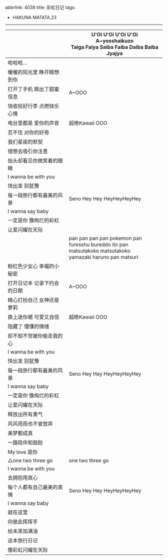 abbrlink: 4038
title: 彩虹日记
tags:
  - HAKUNA MATATA,23
---
|      |U'Oi U'Oi U'Oi U'Oi<br>A~yosshaikuzo<br>Taiga Faiya Saiba Faiba Daiba Baiba Jyajya|
|--|--|
|啦啦啦…|      |
|暖暖的阳光里 睁开眼想到你|      |
|打开了手机 跳出了甜蜜信息|A~OOO|
|快收拾好行李 点燃快乐心情|      |
|电台里都是 爱你的声音|超绝Kawaii OOO|
|忍不住 对你的好奇|      |
|我们星座的默契|      |
|很想去吸引你注意|      |
|抬头却看见你微笑着的眼睛|      |
|I wanna be with you|      |
|快出发 别犹豫|      |
|每一段旅行都有最美的风景|Seno Hey Hey HeyHeyHeyHey|
|I wanna say baby|      |
|一定是你 像绚烂的彩虹|      |
|让爱闪耀在天际|      |
|      |pan pan pan pan pokemon pan<br>furesshu bureddo ito pan<br>matsutakoko matsutakoko<br>yamazaki haruno pan matsuri|
|粉红色少女心 幸福的小秘密|      |
|打开日记本 记录下约会的日期|A~OOO|
|精心打扮自己 女神还是萝莉|      |
|换上迷你裙 可爱又自信|超绝Kawaii OOO|
|隐藏了 懵懂的情绪|      |
|却不知不觉被你偷走我的心|      |
|I wanna be with you|      |
|快出发 别犹豫|      |
|每一段旅行都有最美的风景|Seno Hey Hey HeyHeyHeyHey|
|I wanna say baby|      |
|一定是你 像绚烂的彩虹|      |
|让爱闪耀在天际|      |
|释放出所有勇气|      |
|风风雨雨也不曾放弃|      |
|美梦都成真|      |
|一路陪伴和鼓励|      |
|My love 是你|      |
|△one two three go|one two three go|
|I wanna be with you|      |
|去拥抱用真心|      |
|每个人都有自己最美的表情|Seno Hey Hey HeyHeyHeyHey|
|I wanna say baby|      |
|就在这里|      |
|向彼此挥挥手|      |
|给未来加满油|      |
|这本旅行日记|      |
|像彩虹闪耀在天际|      |